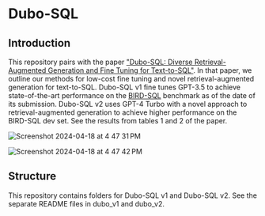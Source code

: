 # Dubo-SQL

## Introduction
This repository pairs with the paper ["Dubo-SQL: Diverse Retrieval-Augmented Generation and Fine Tuning for Text-to-SQL"](https://arxiv.org/abs/2404.12560). In that paper, we outline our methods for low-cost fine tuning and novel retrieval-augmented generation for text-to-SQL. Dubo-SQL v1 fine tunes GPT-3.5 to achieve state-of-the-art performance on the [BIRD-SQL](https://bird-bench.github.io/) benchmark as of the date of its submission. Dubo-SQL v2 uses GPT-4 Turbo with a novel approach to retrieval-augmented generation to achieve higher performance on the BIRD-SQL dev set. See the results from tables 1 and 2 of the paper.

![Screenshot 2024-04-18 at 4 47 31 PM](https://github.com/mercatorhq/dubo-notebooks/assets/5355486/83445b0f-6d96-4e18-bb88-f5c8ef18702a)


![Screenshot 2024-04-18 at 4 47 42 PM](https://github.com/mercatorhq/dubo-notebooks/assets/5355486/12bfede3-9dee-4d46-97ea-fe20e88c2f65)

## Structure
This repository contains folders for Dubo-SQL v1 and Dubo-SQL v2. See the separate README files in dubo_v1 and dubo_v2.
